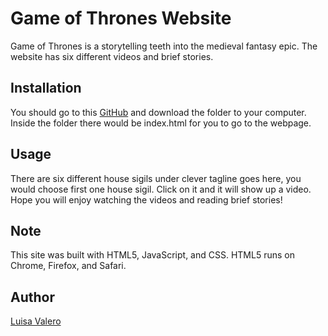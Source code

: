 # Game of Thrones Website
Game of Thrones is a storytelling teeth into the medieval fantasy epic. The website has six different videos and brief stories. 

## Installation
You should go to this [GitHub]( https://github.com/luisavm/Valero_L_1055_GOT.git) and download the folder to your computer. Inside the folder there would be index.html for you to go to the webpage.

## Usage
There are six different house sigils under clever tagline goes here, you would choose first one house sigil. Click on it and it will show up a video. Hope you will enjoy watching the videos and reading brief stories!

## Note
This site was built with HTML5, JavaScript, and CSS. HTML5 runs on Chrome, Firefox, and Safari.

## Author
[Luisa Valero]( https://github.com/luisavm)


